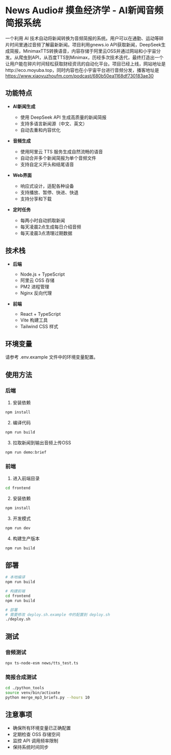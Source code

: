 # News Audio# 摸鱼经济学 - AI新闻音频简报系统

一个利用 AI 技术自动将新闻转换为音频简报的系统。用户可以在通勤、运动等碎片时间里通过音频了解最新新闻。项目利用gnews.io API获取新闻，DeepSeek生成简报，MinimaxTTS转换语音，内容存储于阿里云OSS并通过网站和小宇宙分发。从爬虫到API，从百度TTS到Minimax，历经多次技术迭代，最终打造出一个让用户能在碎片时间轻松获取财经资讯的自动化平台。项目已经上线，网站地址是http://eco.moyuba.top，同时内容也在小宇宙平台进行音频分发，播客地址是 https://www.xiaoyuzhoufm.com/podcast/680b50ea1168df730183ae30

## 功能特点

- **AI新闻生成**
  - 使用 DeepSeek API 生成高质量的新闻简报
  - 支持多语言新闻源（中文、英文）
  - 自动去重和内容优化

- **音频生成**
  - 使用阿里云 TTS 服务生成自然流畅的语音
  - 自动合并多个新闻简报为单个音频文件
  - 支持自定义开头和结尾语音

- **Web界面**
  - 响应式设计，适配各种设备
  - 支持播放、暂停、快进、快退
  - 支持分享和下载

- **定时任务**
  - 每两小时自动抓取新闻
  - 每天凌晨2点生成每日介绍音频
  - 每天凌晨3点清理过期数据

## 技术栈

- **后端**
  - Node.js + TypeScript
  - 阿里云 OSS 存储
  - PM2 进程管理
  - Nginx 反向代理

- **前端**
  - React + TypeScript
  - Vite 构建工具
  - Tailwind CSS 样式

## 环境变量

请参考 .env.example 文件中的环境变量配置。

## 使用方法

### 后端

1. 安装依赖
```bash
npm install
```

2. 编译代码
```bash
npm run build
```

3. 拉取新闻到输出音频上传OSS
```bash
npm run demo:brief
```

### 前端

1. 进入前端目录
```bash
cd frontend
```

2. 安装依赖
```bash
npm install
```

3. 开发模式
```bash
npm run dev
```

4. 构建生产版本
```bash
npm run build
```

## 部署

```bash
# 本地编译
npm run build

# 构建前端
cd frontend
npm run build

# 部署
# 需要修改 deploy.sh.example 中的配置到 deploy.sh
./deploy.sh
```

## 测试

### 音频测试

```bash
npx ts-node-esm news/tts_test.ts
```
### 简报合成测试

```bash
cd ./python_tools 
source venv/bin/activate
python merge_mp3_briefs.py --hours 10
```

## 注意事项

- 确保所有环境变量已正确配置
- 定期检查 OSS 存储空间
- 监控 API 调用频率限制
- 保持系统时间同步